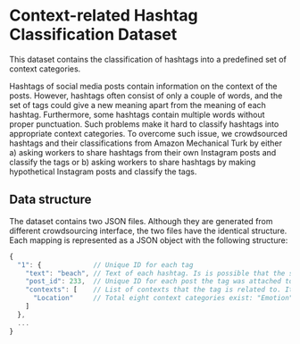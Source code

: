 # Context-related Hashtag Classification Dataset

This dataset contains the classification of hashtags into a predefined set of context categories.

Hashtags of social media posts contain information on the context of the posts. However, hashtags often consist of only a couple of words, and the set of tags could give a new meaning apart from the meaning of each hashtag. Furthermore, some hashtags contain multiple words without proper punctuation. Such problems make it hard to classify hashtags into appropriate context categories. To overcome such issue, we crowdsourced hashtags and their classifications from Amazon Mechanical Turk by either a) asking workers to share hashtags from their own Instagram posts and classify the tags or b) asking workers to share hashtags by making hypothetical Instagram posts and classify the tags.  

## Data structure

The dataset contains two JSON files. Although they are generated from different crowdsourcing interface, the two files have the identical structure.
Each mapping is represented as a JSON object with the following structure:

```js
{
  "1": {             // Unique ID for each tag
    "text": "beach", // Text of each hashtag. Is is possible that the same tag occurs multiple times by different annotators. .
    "post_id": 233,  // Unique ID for each post the tag was attached to. If the post_id is the same, the tags were on the same picture. 
    "contexts": [    // List of contexts that the tag is related to. It could be possible that the annotator associated the same tag into multiple contexts. 
      "Location"     // Total eight context categories exist: "Emotion", "Mood", "Location", "Time", "Object", "Activity", "Event", "Other"
    ]
  },
  ...
}
```
